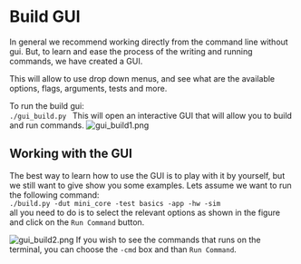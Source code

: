 # Build GUI

In general we recommend working directly from the command line without gui.
But, to learn and ease the process of the writing and running commands, we have created a GUI.

This will allow to use drop down menus, and see what are the available options, flags, arguments, tests and more.

To run the build gui:  
```./gui_build.py ```
This will open an interactive GUI that will allow you to build and run commands.
![gui_build1.png](/snapshots/gui_build1.png)

## Working with the GUI
The best way to learn how to use the GUI is to play with it by yourself, but we still want to give show you some examples.
Lets assume we want to run the following command:   
`./build.py -dut mini_core -test basics -app -hw -sim`   
 all you need to do is to select the relevant options as shown in the figure and click on the `Run Command` button.   

![gui_build2.png](/snapshots/gui_build2.png)
If you wish to see the commands that runs on the terminal, you can choose the `-cmd` box and than `Run Command`.


